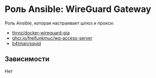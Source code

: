 # Роль Ansible: WireGuard Gateway

Роль Ansible, которая настраивает шлюз и прокси:

* [thrnz/docker-wireguard-pia](https://hub.docker.com/r/thrnz/docker-wireguard-pia/tags)
* [ghcr.io/freifunkmuc/wg-access-server](https://github.com/freifunkMUC/wg-access-server/pkgs/container/wg-access-server)
* [b4tman/squid](https://hub.docker.com/r/b4tman/squid/tags)

## Зависимости

Нет
